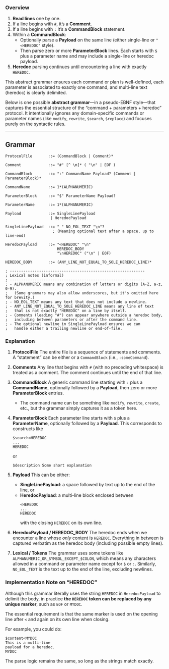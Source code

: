 ### Overview

1. **Read lines** one by one.
2. If a line begins with `#`, it’s a **Comment**.
4. If a line begins with `:` it’s a **CommandBlock** statement.
5. Within a **CommandBlock**:
   - Optionally parse a **Payload** on the same line (either single-line or `"<HEREDOC"` style).
   - Then parse zero or more **ParameterBlock** lines. Each starts with `$` plus a parameter name and may include a single-line or heredoc payload.
6. **Heredoc** parsing continues until encountering a line with exactly `HEREDOC`.

This abstract grammar ensures each command or plan is well-defined, each parameter is associated to exactly one command, and multi-line text (heredoc) is clearly delimited.

Below is one possible **abstract grammar**—in a pseudo-EBNF style—that captures the essential structure of the “command + parameters + heredoc” protocol. It intentionally ignores any domain-specific commands or parameter names (like `modify`, `rewrite`, `$search`, `$replace`) and focuses purely on the syntactic rules.

---

## Grammar

```
ProtocolFile       ::= (CommandBlock | Comment)*

Comment            ::= "#" [^ \n]* ( "\n" | EOF )

CommandBlock       ::= ":" CommandName Payload? (Comment | ParameterBlock)*

CommandName        ::= 1*(ALPHANUMERIC)

ParameterBlock     ::= "$" ParameterName Payload?

ParameterName      ::= 1*(ALPHANUMERIC)

Payload            ::= SingleLinePayload
                    | HeredocPayload

SingleLinePayload  ::= " " NO_EOL_TEXT "\n"?
                     ; (Meaning optional text after a space, up to line-end)

HeredocPayload     ::= "<HEREDOC" "\n"
                       HEREDOC_BODY
                       "\nHEREDOC" ("\n" | EOF)

HEREDOC_BODY       ::= (ANY_LINE_NOT_EQUAL_TO_SOLE_HEREDOC_LINE)*

; ------------------------------------------------------------
; Lexical notes (informal)
; ------------------------------------------------------------
; - ALPHANUMERIC means any combination of letters or digits (A-Z, a-z, 0-9).
;   (Some grammars may also allow underscores, but it's omitted here for brevity.)
; - NO_EOL_TEXT means any text that does not include a newline.
; - ANY_LINE_NOT_EQUAL_TO_SOLE_HEREDOC_LINE means any line of text
;   that is not exactly "HEREDOC" on a line by itself.
; - Comments (leading "#") can appear anywhere outside a heredoc body,
;   including between parameters or after the command line.
; - The optional newline in SingleLinePayload ensures we can
;   handle either a trailing newline or end-of-file.
```

### Explanation

1. **ProtocolFile**
   The entire file is a sequence of statements and comments. A “statement” can be either  or a `CommandBlock` (i.e., `:someCommand`).

2. **Comments**
   Any line that begins with `#` (with no preceding whitespace) is treated as a comment. The comment continues until the end of that line.

4. **CommandBlock**
   A generic command line starting with `:` plus a **CommandName**, optionally followed by a **Payload**, then zero or more **ParameterBlock** entries.
   - The command name can be something like `modify`, `rewrite`, `create`, etc., but the grammar simply captures it as a token here.

5. **ParameterBlock**
   Each parameter line starts with `$` plus a **ParameterName**, optionally followed by a **Payload**. This corresponds to constructs like
   ```
   $search<HEREDOC
   ...
   HEREDOC
   ```
   or
   ```
   $description Some short explanation
   ```

6. **Payload**
   This can be either:
   - **SingleLinePayload**: a space followed by text up to the end of the line, or
   - **HeredocPayload**: a multi-line block enclosed between
     ```
     <HEREDOC
     ...
     HEREDOC
     ```
     with the closing `HEREDOC` on its own line.

7. **HeredocPayload / HEREDOC_BODY**
   The heredoc ends when we encounter a line whose *only* content is `HEREDOC`. Everything in between is captured verbatim as the heredoc body (including possible empty lines).

8. **Lexical / Tokens**
   The grammar uses some tokens like `ALPHANUMERIC_OR_SYMBOL_EXCEPT_$COLON`, which means any characters allowed in a command or parameter name except for `$` or `:`. Similarly, `NO_EOL_TEXT` is the text up to the end of the line, excluding newlines.


### Implementation Note on “HEREDOC”

Although this grammar literally uses the string `HEREDOC` in `HeredocPayload` to delimit the body, in practice **the `HEREDOC` token can be replaced by any unique marker**, such as `EOF` or `MYDOC`.

The essential requirement is that the same marker is used on the opening line after `<` and again on its own line when closing.

For example, you could do:

```
$content<MYDOC
This is a multi-line
payload for a heredoc.
MYDOC
```

The parse logic remains the same, so long as the strings match exactly.

